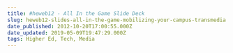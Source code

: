 ```yaml
---
title: #heweb12 - All In the Game Slide Deck
slug: heweb12-slides-all-in-the-game-mobilizing-your-campus-transmedia
date_published: 2012-10-20T17:00:55.000Z
date_updated: 2019-05-09T19:47:29.000Z
tags: Higher Ed, Tech, Media
---
```



